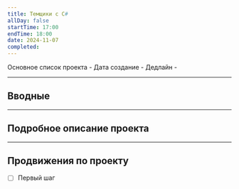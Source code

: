 ```yaml
---
title: Темщики с С#
allDay: false
startTime: 17:00
endTime: 18:00
date: 2024-11-07
completed:
---
```

Основное список проекта - 
Дата создание - 
Дедлайн - 

---
## Вводные



---
## Подробное описание проекта



---
## Продвижения по проекту

- [ ]  Первый шаг